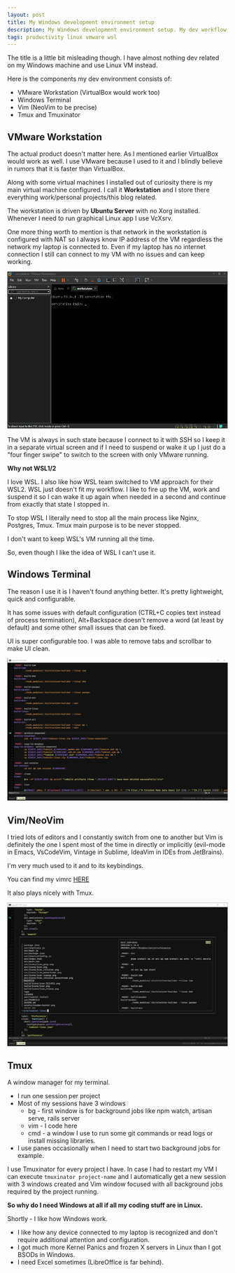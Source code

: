 ```yaml
---
layout: post
title: My Windows development environment setup
description: My Windows development environment setup. My dev workflow.
tags: productivity linux vmware wsl
---
```


The title is a little bit misleading though. I have almost nothing dev related on my Windows machine and use Linux VM instead.

Here is the components my dev environment consists of:

- VMware Workstation (VirtualBox would work too)
- Windows Terminal
- Vim (NeoVim to be precise)
- Tmux and Tmuxinator

## VMware Workstation

The actual product doesn't matter here. As I mentioned earlier VirtualBox would work as well.
I use VMware because I used to it and I blindly believe in rumors that it is faster than VirtualBox.

Along with some virtual machines I installed out of curiosity there is my main virtual machine configured.
I call it **Workstation** and I store there everything work/personal projects/this blog related.

The workstation is driven by **Ubuntu Server** with no Xorg installed. Whenever I need to run graphical Linux app I use VcXsrv.

One more thing worth to mention is that network in the workstation is configured with NAT
so I always know IP address of the VM regardless the network my laptop is connected to.
Even if my laptop has no internet connection I still can connect to my VM with no issues and can keep working.

<a target="_blank" href="/assets/img/vm.png"><img alt="vm screenshot" src="/assets/img/vm.png" width="600px"/></a>

The VM is always in such state because I connect to it with SSH
so I keep it in a separate virtual screen and if I need to suspend or wake it up I just do
a "four finger swipe" to switch to the screen with only VMware running.

**Why not WSL1/2**

I love WSL. I also like how WSL team switched to VM approach for their WSL2.
WSL just doesn't fit my workflow. I like to fire up the VM, work and suspend it so I can wake it up again when needed in a second
and continue from exactly that state I stopped in.

To stop WSL I literally need to stop all the main process like Nginx, Postgres, Tmux. Tmux main purpose is to be never stopped.

I don't want to keep WSL's VM running all the time.

So, even though I like the idea of WSL I can't use it.

## Windows Terminal

The reason I use it is I haven't found anything better. It's pretty lightweight, quick and configurable.

It has some issues with default configuration (CTRL+C copies text instead of process termination), Alt+Backspace doesn't remove a word (at least by default)
and some other small issues that can be fixed.

UI is super configurable too. I was able to remove tabs and scrollbar to make UI clean.

<a target="_blank" href="/assets/img/windows-terminal.png"><img alt="windows terminal screenshot" src="/assets/img/windows-terminal.png" width="600px"/></a>


## Vim/NeoVim

I tried lots of editors and I constantly switch from one to another but Vim is definitely the one I spent most of the time in directly or implicitly
(evil-mode in Emacs, VsCodeVim, Vintage in Sublime, IdeaVim in IDEs from JetBrains).

I'm very much used to it and to its keybindings.

You can find my vimrc <a target="_blank" href="https://gist.github.com/KryDos/24484288f4b80a4d60c4135b62f2ee84">HERE</a>

It also plays nicely with Tmux.

<a target="_blank" href="/assets/img/vim.png"><img alt="vim screenshot" src="/assets/img/vim.png" width="600px"/></a>


## Tmux

A window manager for my terminal.

- I run one session per project
- Most of my sessions have 3 windows
  - bg - first window is for background jobs like npm watch, artisan serve, rails server
  - vim - I code here
  - cmd - a window I use to run some git commands or read logs or install missing libraries.
- I use panes occasionally when I need to start two background jobs for example.

I use Tmuxinator for every project I have.
In case I had to restart my VM I can execute `tmuxinator project-name` and I automatically get
a new session with 3 windows created and Vim window focused with all background jobs required by the project running.

**So why do I need Windows at all if all my coding stuff are in Linux.**

Shortly - I like how Windows work.

- I like how any device connected to my laptop is recognized and don't require additional attention and configuration.
- I got much more Kernel Panics and frozen X servers in Linux than I got BSODs in Windows.
- I need Excel sometimes (LibreOffice is far behind).

